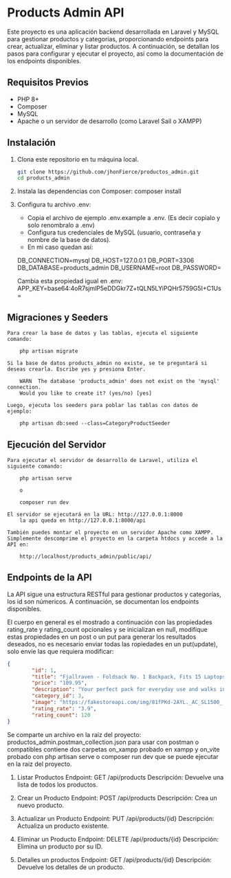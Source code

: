 # Products Admin API

Este proyecto es una aplicación backend desarrollada en Laravel y MySQL para gestionar productos y categorías, proporcionando endpoints para crear, actualizar, eliminar y listar productos. A continuación, se detallan los pasos para configurar y ejecutar el proyecto, así como la documentación de los endpoints disponibles.

## Requisitos Previos

- PHP 8+
- Composer
- MySQL
- Apache o un servidor de desarrollo (como Laravel Sail o XAMPP)

## Instalación

1. Clona este repositorio en tu máquina local.
   ```bash
   git clone https://github.com/jhonFierce/productos_admin.git
   cd products_admin

2. Instala las dependencias con Composer:
    composer install

3. Configura tu archivo .env:

    - Copia el archivo de ejemplo .env.example a .env. (Es decir copialo y solo renombralo a .env)
    - Configura tus credenciales de MySQL (usuario, contraseña y nombre de la base de datos).
    - En mi caso quedan así:

    DB_CONNECTION=mysql
    DB_HOST=127.0.0.1
    DB_PORT=3306
    DB_DATABASE=products_admin
    DB_USERNAME=root
    DB_PASSWORD=

    Cambia esta propiedad igual en .env:
    APP_KEY=base64:4oR7sjmlP5eDDGkr7Z+tQLN5LYiPQHr5759G5I+C1Us=

## Migraciones y Seeders
    Para crear la base de datos y las tablas, ejecuta el siguiente comando:

        php artisan migrate

    Si la base de datos products_admin no existe, se te preguntará si deseas crearla. Escribe yes y presiona Enter.

        WARN  The database 'products_admin' does not exist on the 'mysql' connection.  
        Would you like to create it? (yes/no) [yes]

    Luego, ejecuta los seeders para poblar las tablas con datos de ejemplo:

        php artisan db:seed --class=CategoryProductSeeder

## Ejecución del Servidor

    Para ejecutar el servidor de desarrollo de Laravel, utiliza el siguiente comando:

        php artisan serve

        o

        composer run dev

    El servidor se ejecutará en la URL: http://127.0.0.1:8000
        la api queda en http://127.0.0.1:8000/api

    También puedes montar el proyecto en un servidor Apache como XAMPP. Simplemente descomprime el proyecto en la carpeta htdocs y accede a la API en:

        http://localhost/products_admin/public/api/

## Endpoints de la API
La API sigue una estructura RESTful para gestionar productos y categorías, los id son númericos. A continuación, se documentan los endpoints disponibles.

El cuerpo en general es el mostrado a continuación con las propiedades rating_rate y rating_count opcionales y se inicializan en null, 
modifique estas propiedades en un post o un put para generar los resultados deseados, no es necesario enviar todas las ropiedades en un put(update), solo envíe las que requiera modificar:

```json
{
        "id": 1,
        "title": "Fjallraven - Foldsack No. 1 Backpack, Fits 15 Laptops",
        "price": "109.95",
        "description": "Your perfect pack for everyday use and walks in the forest...",
        "category_id": 3,
        "image": "https://fakestoreapi.com/img/81fPKd-2AYL._AC_SL1500_.jpg",
        "rating_rate": "3.9",
        "rating_count": 120
}
```

Se comparte un archivo en la raiz del proyecto: productos_admin.postman_collection.json para usar con postman o compatibles
contiene dos carpetas on_xampp probado en xampp y on_vite probado con php artisan serve o composer run dev que se puede ejecutar en la raiz del proyecto.

1. Listar Productos
Endpoint: GET /api/products
Descripción: Devuelve una lista de todos los productos.

2. Crear un Producto
Endpoint: POST /api/products
Descripción: Crea un nuevo producto.

3. Actualizar un Producto
Endpoint: PUT /api/products/{id}
Descripción: Actualiza un producto existente.

4. Eliminar un Producto
Endpoint: DELETE /api/products/{id}
Descripción: Elimina un producto por su ID.

5. Detalles un productos
Endpoint: GET /api/products/{id}
Descripción: Devuelve los detalles de un producto.

